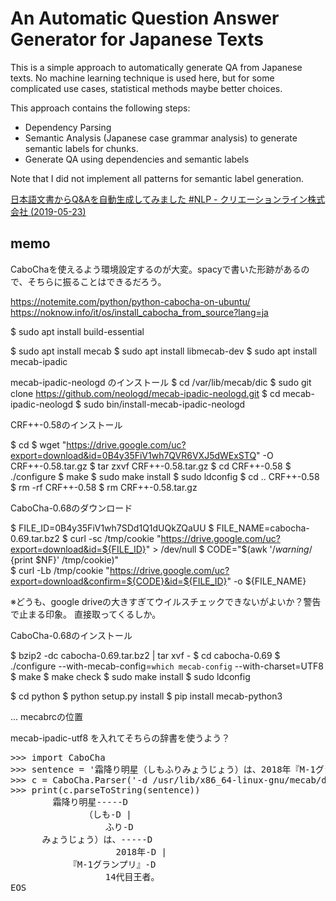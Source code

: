 # An Automatic Question Answer Generator for Japanese Texts 

This is a simple approach to automatically generate QA from Japanese texts.
No machine learning technique is used here, but for some complicated use cases, statistical methods maybe better choices.

This approach contains the following steps:
- Dependency Parsing
- Semantic Analysis (Japanese case  grammar analysis) to generate semantic labels for chunks.
- Generate QA using dependencies and semantic labels

Note that I did not implement all patterns for semantic label generation.


[日本語文書からQ&Aを自動生成してみました #NLP - クリエーションライン株式会社 (2019-05-23)](https://www.creationline.com/blog/j-zhu/27771)

## memo

CaboChaを使えるよう環境設定するのが大変。spacyで書いた形跡があるので、そちらに振ることはできるだろう。

https://notemite.com/python/python-cabocha-on-ubuntu/
https://noknow.info/it/os/install_cabocha_from_source?lang=ja

$ sudo apt install build-essential

$ sudo apt install mecab
$ sudo apt install libmecab-dev
$ sudo apt install mecab-ipadic


mecab-ipadic-neologd のインストール
$ cd /var/lib/mecab/dic
$ sudo git clone https://github.com/neologd/mecab-ipadic-neologd.git
$ cd mecab-ipadic-neologd
$ sudo bin/install-mecab-ipadic-neologd


CRF++-0.58のインストール

$ cd
$ wget "https://drive.google.com/uc?export=download&id=0B4y35FiV1wh7QVR6VXJ5dWExSTQ" -O CRF++-0.58.tar.gz
$ tar zxvf CRF++-0.58.tar.gz
$ cd CRF++-0.58
$ ./configure
$ make
$ sudo make install
$ sudo ldconfig
$ cd .. CRF++-0.58
$ rm -rf CRF++-0.58
$ rm CRF++-0.58.tar.gz

CaboCha-0.68のダウンロード

$ FILE_ID=0B4y35FiV1wh7SDd1Q1dUQkZQaUU
$ FILE_NAME=cabocha-0.69.tar.bz2
$ curl -sc /tmp/cookie "https://drive.google.com/uc?export=download&id=${FILE_ID}" > /dev/null
$ CODE="$(awk '/_warning_/ {print $NF}' /tmp/cookie)"  
$ curl -Lb /tmp/cookie "https://drive.google.com/uc?export=download&confirm=${CODE}&id=${FILE_ID}" -o ${FILE_NAME}

※どうも、google driveの大きすぎてウイルスチェックできないがよいか？警告で止まる印象。
直接取ってくるしか。

CaboCha-0.68のインストール

$ bzip2 -dc cabocha-0.69.tar.bz2 | tar xvf -
$ cd cabocha-0.69
$ ./configure --with-mecab-config=`which mecab-config` --with-charset=UTF8
$ make
$ make check
$ sudo make install
$ sudo ldconfig

$ cd python
$ python setup.py install
$ pip install mecab-python3

...
mecabrcの位置

mecab-ipadic-utf8 を入れてそちらの辞書を使うよう？

<pre>
>>> import CaboCha
>>> sentence = '霜降り明星（しもふりみょうじょう）は、2018年『M-1グランプリ』14代目王者。'
>>> c = CaboCha.Parser('-d /usr/lib/x86_64-linux-gnu/mecab/dic/mecab-ipadic-neologd')
>>> print(c.parseToString(sentence))
        霜降り明星-----D      
              （しも-D |      
                  ふり-D      
      みょうじょう）は、-----D
                    2018年-D |
           『M-1グランプリ』-D
                  14代目王者。
EOS
</pre>